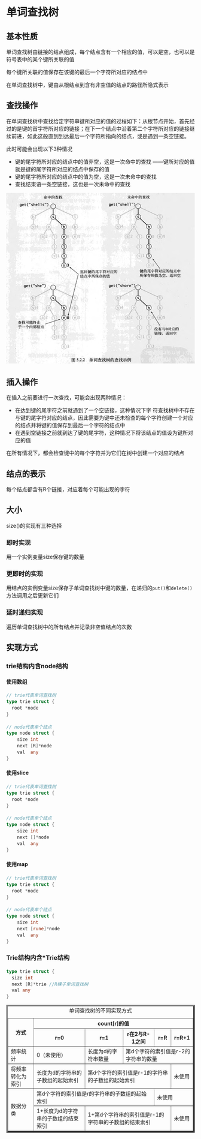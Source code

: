 # 单词查找树

## 基本性质
单词查找树由链接的结点组成，每个结点含有一个相应的值，可以是空，也可以是符号表中的某个键所关联的值

每个键所关联的值保存在该键的最后一个字符所对应的结点中

在单词查找树中，键由从根结点到含有非空值的结点的路径所隐式表示
## 查找操作
在单词查找树中查找给定字符串键所对应的值的过程如下：从根节点开始，首先经过的是键的首字符所对应的链接；在下一个结点中沿着第二个字符所对应的链接继续前进，如此这般直到到达最后一个字符所指向的结点，或是遇到一条空链接。

此时可能会出现以下3种情况
- 键的尾字符所对应的结点中的值非空，这是一次命中的查找
  ——键所对应的值就是键的尾字符所对应的结点中保存的值
- 键的尾字符所对应的结点中的值为空，这是一次未命中的查找
- 查找结束语一条空链接，这也是一次未命中的查找

![](assets/单词查找树的查找示例.bmp)

## 插入操作
在插入之前要进行一次查找，可能会出现两种情况：
- 在达到键的尾字符之前就遇到了一个空链接，这种情况下字
  符查找树中不存在与键的尾字符对应的结点，因此需要为键中还未检查的每个字符创建一个对应的结点并将键的值保存到最后一个字符的结点中
- 在遇到空链接之前就到达了键的尾字符，这种情况下将该结点的值设为键所对应的值

在所有情况下，都会检查键中的每个字符并为它们在树中创建一个对应的结点

## 结点的表示
每个结点都含有R个链接，对应着每个可能出现的字符

## 大小
size()的实现有三种选择
### 即时实现
用一个实例变量size保存键的数量
### 更即时的实现
用结点的实例变量size保存子单词查找树中键的数量，在递归的`put()`和`delete()`方法调用之后更新它们
### 延时递归实现
遍历单词查找树中的所有结点并记录非空值结点的次数

## 实现方式
### trie结构内含node结构
#### 使用数组
```go
// trie代表单词查找树
type trie struct {
  root *node
}

// node代表单个结点
type node struct {
	size int
	next [R]*node
	val  any
}
```
#### 使用slice
```go
// trie代表单词查找树
type trie struct {
  root *node
}

// node代表单个结点
type node struct {
	size int
	next []*node
	val  any
}
```
#### 使用map
```go
// trie代表单词查找树
type trie struct {
  root *node
}

// node代表单个结点
type node struct {
	size int
	next [rune]*node
	val  any
}
```
### Trie结构内含*Trie结构
```go
type trie struct {
  size int
  next [R]*trie //R棵子单词查找树
  val any
}
```

<table border="4">
  <caption>单词查找树的不同实现方式</caption>
  <thead>
    <tr>
      <th rowspan = "2">方式</th>
      <th colspan = "5" style="text-align:center" >count[r]的值</th>
    </tr>
    <tr>
      <th >r=0</th>
      <th >r=1</th>
      <th >r在2与R-1之间</th>
      <th >r=R</th>
      <th >r=R+1</th>
    </tr>
  </thead>
  <tbody>
    <tr>
      <td>频率统计</td>
      <td>0（未使用）</td>
      <td>长度为d的字符串数量</td>
      <td colspan = "3">第d个字符的索引值是r-2的字符串的数量</td>
    </tr>
    <tr>
      <td>将频率转化为索引</td>
      <td>长度为d的字符串的子数组的起始索引</td>
      <td colspan = "3">第d个字符的索引值是r-1的字符串的子数组的起始索引</td>
      <td>未使用</td>
    </tr>
    <tr>
      <td rowspan = "2">数据分类</td>
      <td colspan = "3">第d个字符的索引值是r的字符串的子数组的起始索引</td>
      <td colspan = "2">未使用</td>
    </tr>
    <tr>
      <td >1+长度为d的字符串的子数组的结束索引</td>
      <td colspan = "3">1+第d个字符串的索引值是r-1的字符串的子数组的结束索引</td>
      <td>未使用</td>
    </tr>
  </tbody>
</table>
